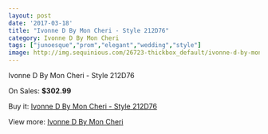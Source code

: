 ```yaml
---
layout: post
date: '2017-03-18'
title: "Ivonne D By Mon Cheri - Style 212D76"
category: Ivonne D By Mon Cheri
tags: ["junoesque","prom","elegant","wedding","style"]
image: http://img.sequinious.com/26723-thickbox_default/ivonne-d-by-mon-cheri-style-212d76.jpg
---
```

Ivonne D By Mon Cheri - Style 212D76

On Sales: **$302.99**
<a href="https://www.sequinious.com/ivonne-d-by-mon-cheri/9506-ivonne-d-by-mon-cheri-style-212d76.html"><amp-img layout="responsive" width="600" height="600" src="//img.sequinious.com/26723-thickbox_default/ivonne-d-by-mon-cheri-style-212d76.jpg" alt="Ivonne D By Mon Cheri - Style 212D76 0" /></a>

Buy it: [Ivonne D By Mon Cheri - Style 212D76](https://www.sequinious.com/ivonne-d-by-mon-cheri/9506-ivonne-d-by-mon-cheri-style-212d76.html "Ivonne D By Mon Cheri - Style 212D76")

View more: [Ivonne D By Mon Cheri](https://www.sequinious.com/58-ivonne-d-by-mon-cheri "Ivonne D By Mon Cheri")